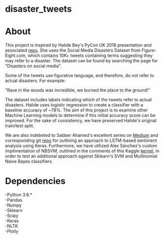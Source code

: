 # disaster_tweets






About
=====
This project is inspired by Halide Bey's PyCon UK 2018 presentation and associated [repo](https://github.com/halidebey/PyCon2018/blob/master/analysis.py). She uses the Social Media Disasters Dataset from Figure-Eight.com, which contains 10K+ tweets containing terms suggesting they may refer to a disaster. The dataset can be found by searching the page for "Disasters on social media". 
  
Some of the tweets use figurative language, and therefore, do not refer to actual disasters. For example:
  
  "Rave in the woods was incredible, we burned the place to the ground!"
  
The dataset includes labels indicating which of the tweets refer to actual disasters. Halide uses logistic regression to create a classifier with a baseline accuracy of ~78%. The aim of this project is to examine other Machine Learning models to determine if this initial accuracy score can be improved. For the sake of consistency, we have preserved Halide's original train/test split. 
  
We are also indebeted to Sabber Ahamed's excellent series on [Medium](https://medium.com/@sabber/classifying-yelp-review-comments-using-lstm-and-word-embeddings-part-1-eb2275e4066b) and corresponding git [repo](https://github.com/msahamed/yelp_comments_classification_nlp) for outlining an approach to LSTM-based sentiment analysis using Keras. Furthermore, we have utilized Alex Sánchez's custom implimentation of NBSVM, outlined in the comments of this Kaggle [kernel](https://www.kaggle.com/jhoward/nb-svm-strong-linear-baseline), in order to test an additional approach against Sklearn's SVM and Multinomial Naive Bayes classifiers.


Dependencies
============
-Python 3.6.*  
-Pandas  
-Numpy   
-Sklearn  
-Scipy  
-Keras  
-NLTK  
-Plotly  
